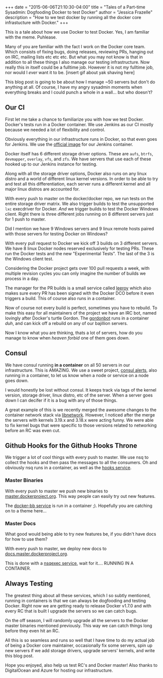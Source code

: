+++
date = "2015-06-06T21:10:30-04:00"
title = "Tales of a Part-time Sysadmin: Dogfooding Docker to test Docker"
author = "Jessica Frazelle"
description = "How to we test docker by running all the docker core infrastucture with Docker."
+++

This is a tale about how we use Docker to test Docker. Yes, I am familiar with
the meme. Puhlease.

Many of you are familiar with the fact I work on the Docker core team. Which
consists of fixing bugs, doing releases, reviewing PRs, hanging out on IRC,
mailing lists etc etc etc. But what you may not know is that in addition to all
these things I also manage our testing infrastructure. Now really this in
itself could be a fulltime job. However it is not _my_ fulltime job, nor would
I _ever_ want it to be. [insert gif about yak shaving here]

This blog post is going to be about how I manage ~50 servers but don't do
anything at all. Of course, I have my angry sysadmin moments when everything
breaks and I could punch a whole in a wall... but who doesn't?

## Our CI

First let me take a chance to familiarize you with how we test Docker. Docker's
tests run in a Docker container. We use Jenkins as our CI mostly because we
needed a lot of flexibility and control.

Obviously everything in our infrastructure runs in Docker, so that even goes
for Jenkins. We use the [official
image](https://registry.hub.docker.com/u/library/jenkins/) for our Jenkins container.

Docker itself has 6 different storage driver options. These are `aufs`,
`btrfs`, `devmapper`, `overlay`, `vfs`, and `zfs`. We have servers that use
each of these hooked up to our Jenkins instance for testing.

Along with all the storage driver options, Docker also runs on any linux
distro and a world of different linux kernel versions. In order to be able
to try and test all this differentiation, each server runs a different kernel
and all major linux distros are accounted for.

With every push to master on the docker/docker repo, we run tests on the entire
storage driver matrix. We also trigger builds to test the unsupported `lxc`
execdriver for Docker. _And_ we trigger builds to test the Docker Windows
client. Right there is three different jobs running on 8 different servers just
for 1 push to master.

Did I mention we have 9 Windows servers and 9 linux remote hosts paired with
those servers for testing Docker on Windows?

With every pull request to Docker we kick off 3 builds on 3 different servers.
We have 8 linux Docker nodes reserved exclusively for testing PRs. These run
the Docker tests and the new "Experimental Tests". The last of the 3 is the
Windows client test.

Considering the Docker project gets over 100 pull requests a week, with
multiple revision cycles you can only imagine the number of builds we process
in a day.

The manager for the PR builds is a small service called
[leeroy](https://github.com/jessfraz/leeroy) which also makes
sure every PR has been signed with the Docker DCO before it even triggers
a build. This of course also runs in a container.

Now of course not every build is perfect, sometimes you have to rebuild. To
make this easy for all maintainers of the project we have an IRC bot, named
lovingly after Docker's turtle Gordon. The
[gordonbot](https://github.com/jessfraz/gordon-bot) runs in a container _duh_, and can
kick off a rebuild on any of our bajillion servers.

Now I know what you are thinking, thats a lot of servers, how do you manage to
know when _heaven forbid_ one of them goes down.

## Consul

We have consul running **in a container** on all 50 servers in our
infrastructure. This is AMAZING. We use a sweet project, [consul
alerts](https://github.com/AcalephStorage/consul-alerts), also running in a
container, to let us know when a node or service on a node goes down.

I would honestly be lost without consul. It keeps track via tags of the kernel
version, storage driver, linux distro, etc of the server. When a server goes
down I can decifer if it is a bug with any of those things.

A great example of this is we recently merged the awesome changes to the
container network stack via [libnetwork](https://github.com/docker/libnetwork).
However, I noticed after the merge the servers with kernels 3.19.x and 3.18.x
were acting funny. We were able to fix kernel bugs that were
specific to those versions related to networking before an RC was even cut.

## Github Hooks for the Github Hooks Throne

We trigger a lot of cool things with every push to master. We use nsq to
collect the hooks and then pass the messages to all the consumers. Oh and
obviously nsq runs in a container, as well as the [hooks
service](https://github.com/crosbymichael/hooks).

### Master Binaries

With every push to master we push new binaries to
[master.dockerproject.org](https://master.dockerproject.org). This way people
can easily try out new features.

The [docker-bb service](https://github.com/jessfraz/docker-bb) is run in
a container ;). Hopefully you are catching on to a theme here...

### Master Docs

What good would being able to try new features be, if you didn't have docs for
how to use them?

With every push to master, we deploy new docs to
[docs.master.dockerproject.org](http://docs.master.dockerproject.org).

This is done with a [nsqexec service](https://github.com/jessfraz/nsqexec),
wait for it.... RUNNING IN A CONTAINER.

## Always Testing

The greatest thing about all these services, which I so subtly mentioned,
running in containers is that we can always be dogfooding and testing Docker.
Right now we are getting ready to release Docker v1.7.0 and with every RC that
is built I upgrade the servers so we can catch bugs.

On the off season, I will randomly upgrade all the servers to the Docker master
binaries mentioned previously. This way we can catch things long before they
even hit an RC.

All this is so seamless and runs so well that I have time to do my actual job
of being a Docker core maintainer, occasionally fix some servers, spin up new
servers if we add storage drivers, upgrade servers' kernels, and write this blog
post.

Hope you enjoyed, also help us test RC's and Docker master! Also thanks to
DigitalOcean and Azure for hosting our infrastructure.
